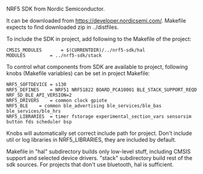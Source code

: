 NRF5 SDK from Nordic Semiconductor.

It can be downloaded from https://developer.nordicsemi.com/. Makefile expects
to find downloaded zip in ../distfiles.

To include the SDK in project, add following to the Makefile of the project:

```
CMSIS_MODULES		= $(CURRENTDIR)/../nrf5-sdk/hal
MODULES			= ../nrf5-sdk/stack
```

To control what components from SDK are available to project, following
knobs (Makefile variables) can be set in project Makefile:


```
NRF5_SOFTDEVICE	= s130
NRF5_DEFINES  	= NRF51 NRF51822 BOARD_PCA10001 BLE_STACK_SUPPORT_REQD NRF_SD_BLE_API_VERSION=2
NRF5_DRIVERS	= common clock gpiote
NRF5_BLE	= common ble_advertising ble_services/ble_bas ble_services/ble_hrs
NRF5_LIBRARIES	= timer fstorage experimental_section_vars sensorsim button fds scheduler bsp
```

Knobs will automatically set correct include path for project.
Don't include util or log libraries in NRF5_LIBRARIES, they are included by default.

Makefile in "hal" subdirectory builds only low-level stuff, including CMSIS support
and selected device drivers. "stack" subdirectory build rest of the sdk sources.
For projects that don't use bluetooth, hal is sufficient.
